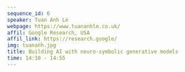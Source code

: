 ```yaml
---
sequence_id: 6
speaker: Tuan Anh Le
webpage: https://www.tuananhle.co.uk/
affil: Google Research, USA
affil_link: https://research.google/
img: tuananh.jpg
title: Building AI with neuro-symbolic generative models
time: 14:10 - 14:55
---
```

